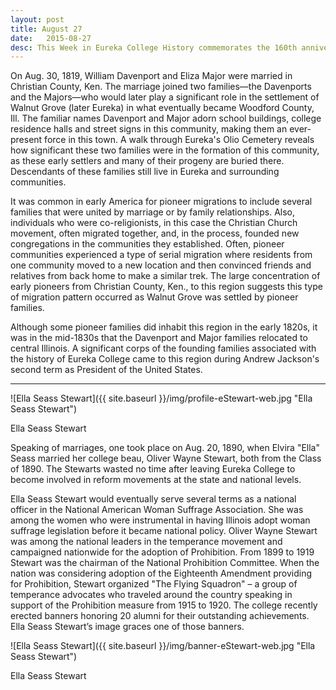 ```yaml
---
layout: post
title: August 27
date:   2015-08-27
desc: This Week in Eureka College History commemorates the 160th anniversary of the founding of Eureka College on February 6, 1855, and is scheduled to run weekly through February 6, 2016.
---
```


On Aug. 30, 1819, William Davenport and Eliza Major were married in Christian County, Ken. The marriage joined two families&mdash;the Davenports and the Majors&mdash;who would later play a significant role in the settlement of Walnut Grove (later Eureka) in what eventually became Woodford County, Ill. The familiar names Davenport and Major adorn school buildings, college residence halls and street signs in this community, making them an ever-present force in this town. A walk through Eureka's Olio Cemetery reveals how significant these two families were in the formation of this community, as these early settlers and many of their progeny are buried there. Descendants of these families still live in Eureka and surrounding communities.

It was common in early America for pioneer migrations to include several families that were united by marriage or by family relationships. Also, individuals who were co-religionists, in this case the Christian Church movement, often migrated together, and, in the process, founded new congregations in the communities they established. Often, pioneer communities experienced a type of serial migration where residents from one community moved to a new location and then convinced friends and relatives from back home to make a similar trek. The large concentration of early pioneers from Christian County, Ken., to this region suggests this type of migration pattern occurred as Walnut Grove was settled by pioneer families.

Although some pioneer families did inhabit this region in the early 1820s, it was in the mid-1830s that the Davenport and Major families relocated to central Illinois. A significant corps of the founding families associated with the history of Eureka College came to this region during Andrew Jackson's second term as President of the United States.

<hr>

<article class="small-12 large-4 columns clearfix"> ![Ella Seass Stewart]({{ site.baseurl }}/img/profile-eStewart-web.jpg "Ella Seass Stewart")
<p class="caption">Ella Seass Stewart</p></article>

Speaking of marriages, one took place on Aug. 20, 1890, when Elvira "Ella" Seass married her college beau, Oliver Wayne Stewart, both from the Class of 1890. The Stewarts wasted no time after leaving Eureka College to become involved in reform movements at the state and national levels.

Ella Seass Stewart would eventually serve several terms as a national officer in the National American Woman Suffrage Association. She was among the women who were instrumental in having Illinois adopt woman suffrage legislation before it became national policy. Oliver Wayne Stewart was among the national leaders in the temperance movement and campaigned nationwide for the adoption of Prohibition. From 1899 to 1919 Stewart was the chairman of the National Prohibition Committee. When the nation was considering adoption of the Eighteenth Amendment providing for Prohibition, Stewart organized "The Flying Squadron" – a group of temperance advocates who traveled around the country speaking in support of the Prohibition measure from 1915 to 1920.
The college recently erected banners honoring 20 alumni for their outstanding achievements. Ella Seass Stewart’s image graces one of those banners.

![Ella Seass Stewart]({{ site.baseurl }}/img/banner-eStewart-web.jpg "Ella Seass Stewart")
<p class="caption">Ella Seass Stewart</p>
